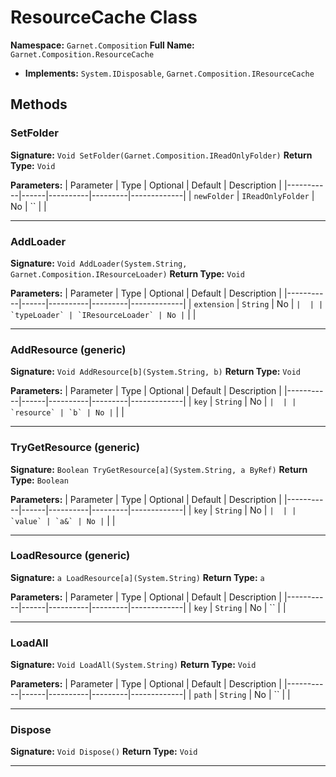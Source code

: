 # ResourceCache Class

**Namespace:** `Garnet.Composition`
**Full Name:** `Garnet.Composition.ResourceCache`
- **Implements:** `System.IDisposable`, `Garnet.Composition.IResourceCache`

## Methods

### SetFolder

**Signature:** `Void SetFolder(Garnet.Composition.IReadOnlyFolder)`
**Return Type:** `Void`

**Parameters:**
| Parameter | Type | Optional | Default | Description |
|-----------|------|----------|---------|-------------|
| `newFolder` | `IReadOnlyFolder` | No | `` |  |

---

### AddLoader

**Signature:** `Void AddLoader(System.String, Garnet.Composition.IResourceLoader)`
**Return Type:** `Void`

**Parameters:**
| Parameter | Type | Optional | Default | Description |
|-----------|------|----------|---------|-------------|
| `extension` | `String` | No | `` |  |
| `typeLoader` | `IResourceLoader` | No | `` |  |

---

### AddResource (generic)

**Signature:** `Void AddResource[b](System.String, b)`
**Return Type:** `Void`

**Parameters:**
| Parameter | Type | Optional | Default | Description |
|-----------|------|----------|---------|-------------|
| `key` | `String` | No | `` |  |
| `resource` | `b` | No | `` |  |

---

### TryGetResource (generic)

**Signature:** `Boolean TryGetResource[a](System.String, a ByRef)`
**Return Type:** `Boolean`

**Parameters:**
| Parameter | Type | Optional | Default | Description |
|-----------|------|----------|---------|-------------|
| `key` | `String` | No | `` |  |
| `value` | `a&` | No | `` |  |

---

### LoadResource (generic)

**Signature:** `a LoadResource[a](System.String)`
**Return Type:** `a`

**Parameters:**
| Parameter | Type | Optional | Default | Description |
|-----------|------|----------|---------|-------------|
| `key` | `String` | No | `` |  |

---

### LoadAll

**Signature:** `Void LoadAll(System.String)`
**Return Type:** `Void`

**Parameters:**
| Parameter | Type | Optional | Default | Description |
|-----------|------|----------|---------|-------------|
| `path` | `String` | No | `` |  |

---

### Dispose

**Signature:** `Void Dispose()`
**Return Type:** `Void`

---